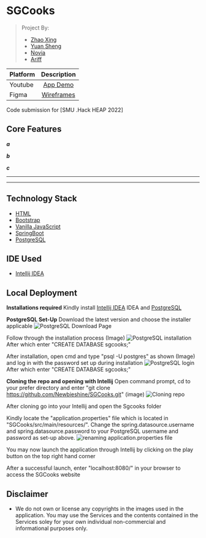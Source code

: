 # SGCooks
> Project By: 
> - [Zhao Xing](https://github.com/Newbieshine/)
> - [Yuan Sheng](https://github.com/ChongYuanSheng/)
> - [Novia](http://github.com/noviaantony/)
> - [Ariff](http://github.com//)

| Platform                          | Description                                                                                                                    |
:---------------------------------- | :----------------------------------------------------------------------------------------------------------------------------: |
| Youtube                           | [App Demo]()      |
| Figma                             | [Wireframes]()    |


Code submission for [SMU .Hack HEAP 2022]

## Core Features

***a***
> 

***b***
> 

***c***
> 

******
> 

---
## **Technology Stack**
- [HTML]()
- [Bootstrap ]()
- [Vanilla JavaScript]()
- [SpringBoot]()
- [PostgreSQL](https://www.postgresql.org/download/)

## **IDE Used**
- [Intellij IDEA](https://www.jetbrains.com/idea/)

## Local Deployment
**Installations required**
Kindly install [Intellij IDEA](https://www.jetbrains.com/idea/) IDEA and [PostgreSQL](https://www.postgresql.org/download/)

**PostgreSQL Set-Up**
Download the latest version and choose the installer applicable 
![PostgreSQL Download Page](https://github.com/Newbieshine/SGCooks/blob/main/set-up%20resources/Postgres-Download.PNG?raw=true)

Follow through the installation process (Image)
![PostgreSQL installation](https://github.com/Newbieshine/SGCooks/blob/main/set-up%20resources/psq.PNG?raw=true)
After which enter "CREATE DATABASE sgcooks;"

After installation, open cmd and type "psql -U postgres" as shown (Image) and log in with the password set up during installation
![PostgreSQL login](https://github.com/Newbieshine/SGCooks/blob/main/set-up%20resources/postgres-installation1.PNG?raw=true)
After which enter "CREATE DATABASE sgcooks;"


**Cloning the repo and opening with Intellij**
Open command prompt, cd to your prefer directory and enter "git clone https://github.com/Newbieshine/SGCooks.git" (image)
![Cloning repo](https://github.com/Newbieshine/SGCooks/blob/main/set-up%20resources/git-clone.PNG?raw=true)

After cloning go into your Intellij and open the Sgcooks folder

Kindly locate the "application.properties" file which is located in "SGCooks/src/main/resources/". Change the spring.datasource.username and spring.datasource.password to your PostgreSQL username and password as set-up above. 
![renaming application.properties file](https://github.com/Newbieshine/SGCooks/blob/main/set-up%20resources/rename-application-properties.jpg?raw=true)

You may now launch the application through Intellij by clicking on the play button on the top right hand corner

After a successful launch, enter "localhost:8080/" in your browser to access the SGCooks website

## Disclaimer
- We do not own or license any copyrights in the images used in the application. You may use the Services and the contents contained in the Services soley for your own individual non-commercial and informational purposes only.



